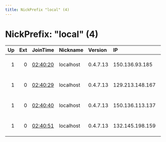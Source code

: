 ```yaml
---
title: NickPrefix "local" (4)
---
```


# NickPrefix: "local" (4)

|   Up |   Ext | JoinTime                                                                                              | Nickname   | Version   | IP              | AS               | CC   |   ORp |   Dirp | OS    | Contact                             |   eFamMembers |
|-----:|------:|:------------------------------------------------------------------------------------------------------|:-----------|:----------|:----------------|:-----------------|:-----|------:|-------:|:------|:------------------------------------|--------------:|
|    1 |     0 | [02:40:20](https://nusenu.github.io/OrNetStats/w/relay/892C60B92C07B7548967E4826BFA572281A658B4.html) | localhost  | 0.4.7.13  | 150.136.93.185  | ORACLE-BMC-31898 | us   |   443 |      0 | Linux | @ator: 0x30448dED168044c3850023A6eb |            10 |
|    1 |     0 | [02:40:29](https://nusenu.github.io/OrNetStats/w/relay/6DAC21562E1702E3FE2CCB361AB755A76AB08D56.html) | localhost  | 0.4.7.13  | 129.213.148.167 | ORACLE-BMC-31898 | us   |   443 |      0 | Linux | @ator: 0x30448dED168044c3850023A6eb |            10 |
|    1 |     0 | [02:40:40](https://nusenu.github.io/OrNetStats/w/relay/E1D974678FEA67A885ACD68411C59B94D7B27135.html) | localhost  | 0.4.7.13  | 150.136.113.137 | ORACLE-BMC-31898 | us   |   443 |      0 | Linux | @ator: 0x30448dED168044c3850023A6eb |            10 |
|    1 |     0 | [02:40:51](https://nusenu.github.io/OrNetStats/w/relay/1DC196E88340BA56ABFAC70043B511B6436ECC42.html) | localhost  | 0.4.7.13  | 132.145.198.159 | ORACLE-BMC-31898 | us   |   443 |      0 | Linux | @ator: 0x30448dED168044c3850023A6eb |            10 |
